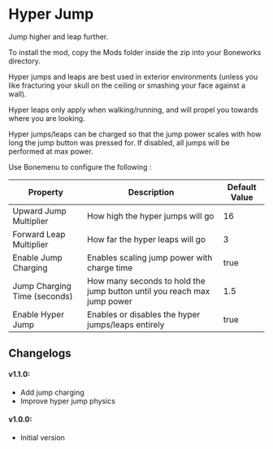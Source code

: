# Hyper Jump

Jump higher and leap further.

To install the mod, copy the Mods folder inside the zip into your Boneworks directory.

Hyper jumps and leaps are best used in exterior environments (unless you like fracturing your skull on the ceiling or
smashing your face against a wall).

Hyper leaps only apply when walking/running, and will propel you towards where you are looking.

Hyper jumps/leaps can be charged so that the jump power scales with how long the jump button was pressed for. If disabled, all jumps will be performed at max power.

Use Bonemenu to configure the following :

| Property                     | Description                                                             | Default Value |
|------------------------------|-------------------------------------------------------------------------|---------------|
| Upward Jump Multiplier       | How high the hyper jumps will go                                        | 16            |
| Forward Leap Multiplier      | How far the hyper leaps will go                                         | 3             |
| Enable Jump Charging         | Enables scaling jump power with charge time                             | true          |
| Jump Charging Time (seconds) | How many seconds to hold the jump button until you reach max jump power | 1.5           |
| Enable Hyper Jump            | Enables or disables the hyper jumps/leaps entirely                      | true          |

## Changelogs

#### v1.1.0:

- Add jump charging
- Improve hyper jump physics

#### v1.0.0:

- Initial version